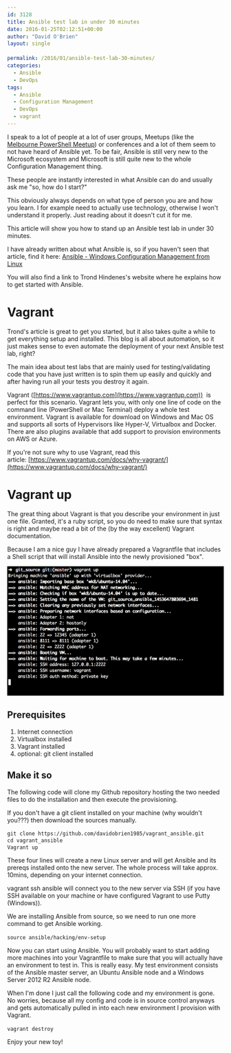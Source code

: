```yaml
---
id: 3128
title: Ansible test lab in under 30 minutes
date: 2016-01-25T02:12:51+00:00
author: "David O'Brien"
layout: single

permalink: /2016/01/ansible-test-lab-30-minutes/
categories:
  - Ansible
  - DevOps
tags:
  - Ansible
  - Configuration Management
  - DevOps
  - vagrant
---
```

I speak to a lot of people at a lot of user groups, Meetups (like the [Melbourne PowerShell Meetup](http://www.meetup.com/Melbourne-PowerShell-Meetup/)) or conferences and a lot of them seem to not have heard of Ansible yet. To be fair, Ansible is still very new to the Microsoft ecosystem and Microsoft is still quite new to the whole Configuration Management thing.

These people are instantly interested in what Ansible can do and usually ask me "so, how do I start?"

This obviously always depends on what type of person you are and how you learn. I for example need to actually use technology, otherwise I won't understand it properly. Just reading about it doesn't cut it for me.

This article will show you how to stand up an Ansible test lab in under 30 minutes.

I have already written about what Ansible is, so if you haven't seen that article, find it here: [Ansible - Windows Configuration Management from Linux](/2015/08/windows-configuration-management-from-nix-with-ansible/)

You will also find a link to Trond Hindenes's website where he explains how to get started with Ansible.

# Vagrant

Trond's article is great to get you started, but it also takes quite a while to get everything setup and installed. This blog is all about automation, so it just makes sense to even automate the deployment of your next Ansible test lab, right?

The main idea about test labs that are mainly used for testing/validating code that you have just written is to spin them up easily and quickly and after having run all your tests you destroy it again.

Vagrant ([https://www.vagrantup.com](https://www.vagrantup.com))  is perfect for this scenario. Vagrant lets you, with only one line of code on the command line (PowerShell or Mac Terminal) deploy a whole test environment. Vagrant is available for download on Windows and Mac OS and supports all sorts of Hypervisors like Hyper-V, Virtualbox and Docker. There are also plugins available that add support to provision environments on AWS or Azure.

If you're not sure why to use Vagrant, read this article: [https://www.vagrantup.com/docs/why-vagrant/](https://www.vagrantup.com/docs/why-vagrant/)

# Vagrant up

The great thing about Vagrant is that you describe your environment in just one file. Granted, it's a ruby script, so you do need to make sure that syntax is right and maybe read a bit of the (by the way excellent) Vagrant documentation.

Because I am a nice guy I have already prepared a Vagrantfile that includes a Shell script that will install Ansible into the newly provisioned "box".

![vagrant up](/media/2016/01/ansible_vagrant_up.png)

## Prerequisites

1. Internet connection
2. Virtualbox installed
3. Vagrant installed
4. optional: git client installed

## Make it so

The following code will clone my Github repository hosting the two needed files to do the installation and then execute the provisioning.

If you don't have a git client installed on your machine (why wouldn't you???) then download the sources manually.

```
git clone https://github.com/davidobrien1985/vagrant_ansible.git
cd vagrant_ansible
Vagrant up
```

These four lines will create a new Linux server and will get Ansible and its prereqs installed onto the new server. The whole process will take approx. 10mins, depending on your internet connection.

vagrant ssh ansible will connect you to the new server via SSH (if you have SSH available on your machine or have configured Vagrant to use Putty (Windows)).

We are installing Ansible from source, so we need to run one more command to get Ansible working.

`source ansible/hacking/env-setup`

Now you can start using Ansible. You will probably want to start adding more machines into your Vagrantfile to make sure that you will actually have an environment to test in. This is really easy. My test environment consists of the Ansible master server, an Ubuntu Ansible node and a Windows Server 2012 R2 Ansible node.

When I'm done I just call the following code and my environment is gone. No worries, because all my config and code is in source control anyways and gets automatically pulled in into each new environment I provision with Vagrant.

`vagrant destroy`

Enjoy your new toy!

